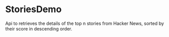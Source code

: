 # StoriesDemo
Api to retrieves the details of the top n stories from Hacker News, sorted by their score in descending order.
